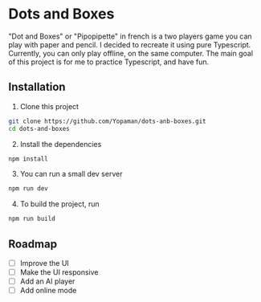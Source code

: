 # Dots and Boxes

"Dot and Boxes" or "Pipopipette" in french is a two players game you can play with paper and pencil. I decided to recreate it using pure Typescript. Currently, you can only play offline, on the same computer. The main goal of this project is for me to practice Typescript, and have fun.

## Installation

1. Clone this project
```bash
git clone https://github.com/Yopaman/dots-anb-boxes.git
cd dots-and-boxes
```
2. Install the dependencies
```bash
npm install
```

3. You can run a small dev server
```bash
npm run dev
```
4. To build the project, run
```bash
npm run build
```

## Roadmap

- [ ] Improve the UI
- [ ] Make the UI responsive
- [ ] Add an AI player
- [ ] Add online mode